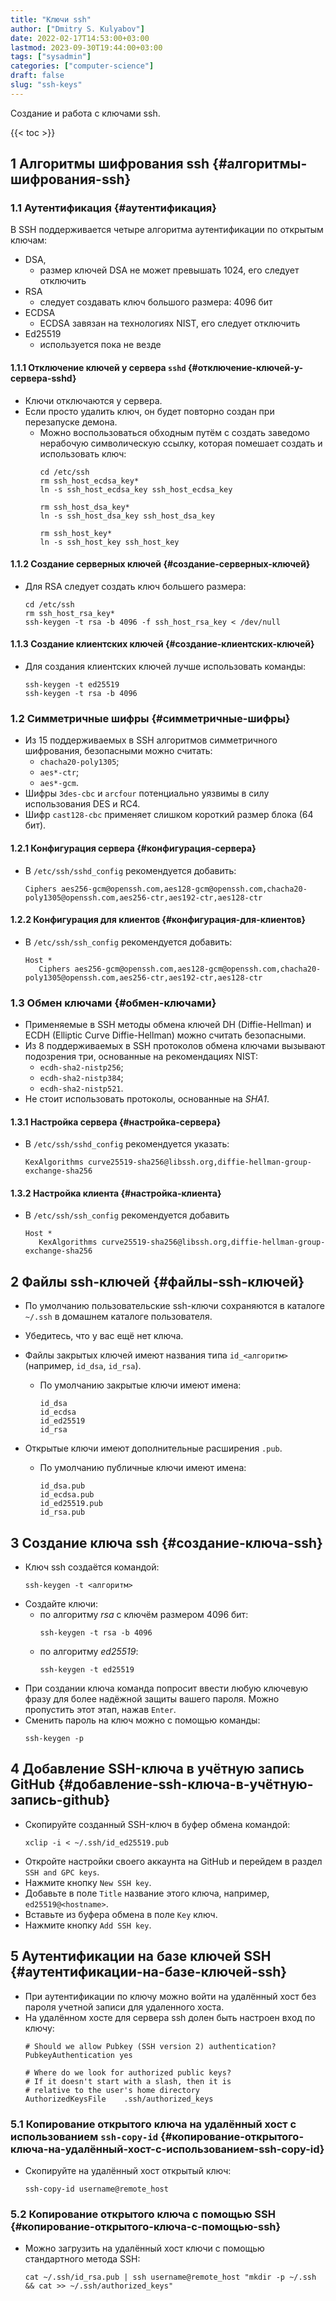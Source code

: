 ```yaml
---
title: "Ключи ssh"
author: ["Dmitry S. Kulyabov"]
date: 2022-02-17T14:53:00+03:00
lastmod: 2023-09-30T19:44:00+03:00
tags: ["sysadmin"]
categories: ["computer-science"]
draft: false
slug: "ssh-keys"
---
```


Создание и работа с ключами ssh.

<!--more-->

{{< toc >}}


## <span class="section-num">1</span> Алгоритмы шифрования ssh {#алгоритмы-шифрования-ssh}


### <span class="section-num">1.1</span> Аутентификация {#аутентификация}

В SSH поддерживается четыре алгоритма аутентификации по открытым ключам:

-   DSA,
    -   размер ключей DSA не может превышать 1024, его следует отключить
-   RSA
    -   следует создавать ключ большого размера: 4096 бит
-   ECDSA
    -   ECDSA завязан на технологиях NIST, его следует отключить
-   Ed25519
    -   используется пока не везде


#### <span class="section-num">1.1.1</span> Отключение ключей у сервера `sshd` {#отключение-ключей-у-сервера-sshd}

-   Ключи отключаются у сервера.
-   Если просто удалить ключ, он будет повторно создан при перезапуске демона.
    -   Можно воспользоваться обходным путём с создать заведомо нерабочую символическую ссылку, которая помешает создать и использовать ключ:
        ```shell
        cd /etc/ssh
        rm ssh_host_ecdsa_key*
        ln -s ssh_host_ecdsa_key ssh_host_ecdsa_key

        rm ssh_host_dsa_key*
        ln -s ssh_host_dsa_key ssh_host_dsa_key

        rm ssh_host_key*
        ln -s ssh_host_key ssh_host_key
        ```


#### <span class="section-num">1.1.2</span> Создание серверных ключей {#создание-серверных-ключей}

-   Для RSA следует создать ключ большего размера:
    ```shell
    cd /etc/ssh
    rm ssh_host_rsa_key*
    ssh-keygen -t rsa -b 4096 -f ssh_host_rsa_key < /dev/null
    ```


#### <span class="section-num">1.1.3</span> Создание клиентских ключей {#создание-клиентских-ключей}

-   Для создания клиентских ключей лучше использовать команды:
    ```shell
    ssh-keygen -t ed25519
    ssh-keygen -t rsa -b 4096
    ```


### <span class="section-num">1.2</span> Симметричные шифры {#симметричные-шифры}

-   Из 15 поддерживаемых в SSH алгоритмов симметричного шифрования, безопасными можно считать:
    -   `chacha20-poly1305`;
    -   `aes*-ctr`;
    -   `aes*-gcm`.
-   Шифры `3des-cbc` и `arcfour` потенциально уязвимы в силу использования DES и RC4.
-   Шифр `cast128-cbc` применяет слишком короткий размер блока (64 бит).


#### <span class="section-num">1.2.1</span> Конфигурация сервера {#конфигурация-сервера}

-   В `/etc/ssh/sshd_config` рекомендуется добавить:
    ```conf-unix
    Ciphers aes256-gcm@openssh.com,aes128-gcm@openssh.com,chacha20-poly1305@openssh.com,aes256-ctr,aes192-ctr,aes128-ctr
    ```


#### <span class="section-num">1.2.2</span> Конфигурация для клиентов {#конфигурация-для-клиентов}

-   В `/etc/ssh/ssh_config` рекомендуется добавить:
    ```conf-unix
    Host *
       Ciphers aes256-gcm@openssh.com,aes128-gcm@openssh.com,chacha20-poly1305@openssh.com,aes256-ctr,aes192-ctr,aes128-ctr
    ```


### <span class="section-num">1.3</span> Обмен ключами {#обмен-ключами}

-   Применяемые в SSH методы обмена ключей  DH (Diffie-Hellman) и ECDH (Elliptic Curve Diffie-Hellman) можно считать безопасными.
-   Из 8 поддерживаемых в SSH протоколов обмена ключами вызывают подозрения три,  основанные на рекомендациях NIST:
    -   `ecdh-sha2-nistp256`;
    -   `ecdh-sha2-nistp384`;
    -   `ecdh-sha2-nistp521`.
-   Не стоит использовать протоколы, основанные на _SHA1_.


#### <span class="section-num">1.3.1</span> Настройка сервера {#настройка-сервера}

-   В `/etc/ssh/sshd_config` рекомендуется указать:
    ```conf-unix
    KexAlgorithms curve25519-sha256@libssh.org,diffie-hellman-group-exchange-sha256
    ```


#### <span class="section-num">1.3.2</span> Настройка клиента {#настройка-клиента}

-   В `/etc/ssh/ssh_config` рекомендуется добавить
    ```conf-unix
    Host *
       KexAlgorithms curve25519-sha256@libssh.org,diffie-hellman-group-exchange-sha256
    ```


## <span class="section-num">2</span> Файлы ssh-ключей {#файлы-ssh-ключей}

-   По умолчанию пользовательские ssh-ключи сохраняются в каталоге `~/.ssh` в домашнем каталоге пользователя.
-   Убедитесь, что у вас ещё нет ключа.
-   Файлы закрытых ключей имеют названия типа `id_<алгоритм>` (например, `id_dsa`, `id_rsa`).
    -   По умолчанию закрытые ключи имеют имена:
        ```shell
        id_dsa
        id_ecdsa
        id_ed25519
        id_rsa
        ```

-   Открытые ключи имеют дополнительные расширения `.pub`.
    -   По умолчанию публичные ключи имеют имена:
        ```shell
        id_dsa.pub
        id_ecdsa.pub
        id_ed25519.pub
        id_rsa.pub
        ```


## <span class="section-num">3</span> Создание ключа ssh {#создание-ключа-ssh}

-   Ключ ssh создаётся командой:
    ```shell
    ssh-keygen -t <алгоритм>
    ```
-   Создайте ключи:
    -   по алгоритму _rsa_ с ключём размером 4096 бит:
        ```shell
        ssh-keygen -t rsa -b 4096
        ```
    -   по алгоритму _ed25519_:
        ```shell
        ssh-keygen -t ed25519
        ```
-   При создании ключа команда попросит ввести любую ключевую фразу для более надёжной защиты вашего пароля. Можно пропустить этот этап, нажав `Enter`.
-   Сменить пароль на ключ можно с помощью команды:
    ```shell
    ssh-keygen -p
    ```


## <span class="section-num">4</span> Добавление SSH-ключа в учётную запись GitHub {#добавление-ssh-ключа-в-учётную-запись-github}

-   Скопируйте созданный SSH-ключ в буфер обмена командой:
    ```conf-unix
    xclip -i < ~/.ssh/id_ed25519.pub
    ```
-   Откройте настройки своего аккаунта на GitHub и перейдем в раздел `SSH and GPC keys`.
-   Нажмите кнопку `New SSH key`.
-   Добавьте в поле `Title` название этого ключа, например, `ed25519@<hostname>`.
-   Вставьте из буфера обмена в поле `Key` ключ.
-   Нажмите кнопку `Add SSH key`.


## <span class="section-num">5</span> Аутентификации на базе ключей SSH {#аутентификации-на-базе-ключей-ssh}

-   При аутентификации по ключу можно войти на удалённый хост без пароля учетной записи для удаленного хоста.
-   На удалённом хосте для сервера ssh долен быть настроен вход по ключу:
    ```conf-unix
    # Should we allow Pubkey (SSH version 2) authentication?
    PubkeyAuthentication yes

    # Where do we look for authorized public keys?
    # If it doesn't start with a slash, then it is
    # relative to the user's home directory
    AuthorizedKeysFile    .ssh/authorized_keys
    ```


### <span class="section-num">5.1</span> Копирование открытого ключа на удалённый хост с использованием `ssh-copy-id` {#копирование-открытого-ключа-на-удалённый-хост-с-использованием-ssh-copy-id}

-   Скопируйте на удалённый хост открытый ключ:
    ```shell
    ssh-copy-id username@remote_host
    ```


### <span class="section-num">5.2</span> Копирование открытого ключа с помощью SSH {#копирование-открытого-ключа-с-помощью-ssh}

-   Можно загрузить на удалённый хост ключи с помощью стандартного метода SSH:
    ```shell
    cat ~/.ssh/id_rsa.pub | ssh username@remote_host "mkdir -p ~/.ssh && cat >> ~/.ssh/authorized_keys"
    ```

